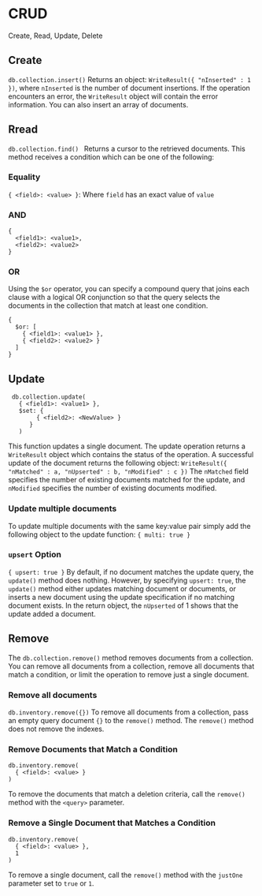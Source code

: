 # CRUD
Create, Read, Update, Delete

## Create
` db.collection.insert() `
Returns an object: `WriteResult({ "nInserted" : 1 })`, where `nInserted` is the number of document insertions. If the operation encounters an error, the `WriteResult` object will contain the error information. You can also insert an array of documents.

## Rread
`db.collection.find() `
Returns a cursor to the retrieved documents. This method receives a condition which can be one of the following:

### Equality
`{ <field>: <value> }`: Where `field` has an exact value of `value`

### AND
```mongo
{
  <field1>: <value1>,
  <field2>: <value2>
}
```

### OR
Using the `$or` operator, you can specify a compound query that joins each clause with a logical OR conjunction so that the query selects the documents in the collection that match at least one condition.

```mongo
{
  $or: [
    { <field1>: <value1> },
    { <field2>: <value2> }
  ]
}
```
## Update
```mongo
 db.collection.update(
   { <field1>: <value1> },
   $set: {
        { <field2>: <NewValue> }
      }
   )
```
This function updates a single document. The update operation returns a `WriteResult` object which contains the status of the operation. A successful update of the document returns the following object:
`WriteResult({ "nMatched" : a, "nUpserted" : b, "nModified" : c })`
The `nMatched` field specifies the number of existing documents matched for the update, and `nModified` specifies the number of existing documents modified.

### Update multiple documents
To update multiple documents with the same key:value pair simply add the following object to the update function:
`{ multi: true }`

### `upsert` Option
`{ upsert: true }`
By default, if no document matches the update query, the `update()` method does nothing. However, by specifying `upsert: true`, the `update()` method either updates matching document or documents, or inserts a new document using the update specification if no matching document exists.
In the return object, the `nUpserted` of 1 shows that the update added a document.

## Remove
The `db.collection.remove()` method removes documents from a collection. You can remove all documents from a collection, remove all documents that match a condition, or limit the operation to remove just a single document.

### Remove all documents
`db.inventory.remove({})`
To remove all documents from a collection, pass an empty query document `{}` to the `remove()` method. The `remove()` method does not remove the indexes.

### Remove Documents that Match a Condition
```mongo
db.inventory.remove(
  { <field>: <value> }
)
```
To remove the documents that match a deletion criteria, call the `remove()` method with the `<query>` parameter.

### Remove a Single Document that Matches a Condition
```mongo
db.inventory.remove(
  { <field>: <value> },
  1
)
```
To remove a single document, call the `remove()` method with the `justOne` parameter set to `true` or `1`.
